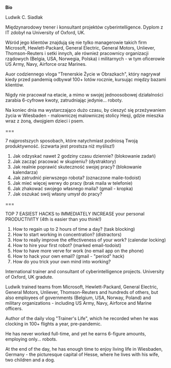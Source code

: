 
**Bio** 


Ludwik C. Siadlak

Międzynarodowy trener i konsultant projektów cyberintelligence. Dyplom z IT zdobył na University of Oxford, UK.

Wśród jego klientów znajdują się nie tylko managerowie takich firm Microsoft, Hewlett-Packard, General Electric, General Motors, Unliever, Thomson-Reuters i setki innych, ale również pracownicy organizacji rządowych (Belgia, USA, Norwegia, Polska) i militarnych - w tym oficerowie US Army, Navy, Airforce oraz Marines.

Auor codziennego vloga "Trenerskie Życie w Obrazkach", który nagrywał kiedy przed pandemią odbywał 100+ lotów rocznie, kursując między bazami klientów.

Nigdy nie pracował na etacie, a mimo w swojej jednoosobowej działalności zarabia 6-cyfrowe kwoty, zatrudniając jedynie... roboty. 

Na koniec dnia ma wystarczająco dużo czasu, by cieszyć się przeżywaniem życia w Wiesbaden - malowniczej malowniczej stolicy Hesji, gdzie mieszka wraz z żoną, dwojgiem dzieci i psem. 


===

 7 najprostszych sposobach, które natychmiast podniosą Twoją produktywność. 
 (czwarta jest prostsza niż myślisz!)
 
 1. Jak odzyskać nawet 2 godziny czasu dziennie? (blokowanie zadań)
 2. Jak zacząć pracować w skupieniu? (dystraktory)
 3. Jak realnie poprawić skuteczność swojej pracy? (blokowanie kalendarza)
 4. Jak zatrudnić pierwszego robota? (oznaczone maile-todoist)
 5. Jak mieć więcej werwy do pracy (brak maila w telefonie)
 6. Jak zhakować swojego własnego maila? (gmail - kropka)
 7. Jak oszukać swój własny umysł do pracy? 


=== 

TOP 7 EASIEST HACKS to IMMEDIATELY INCREASE your personal PRODUCTIVITY
(4th is easier than you think!) 

  1. How to regain up to 2 hours of time a day?  (task blocking)
  2. How to start working in concentration?  (distractors)
  3. How to really improve the effectiveness of your work?  (calendar locking)
  4. How to hire your first robot?  (marked email-todoist)
  5. How to have more verve for work (no email app on the phone)
  6. How to hack your own email?  (gmail - "period" hack)
  7. How do you trick your own mind into working?



International trainer and consultant of cyberintelligence projects.  University of Oxford, UK gradute.

 Ludwik trained teams from Microsoft, Hewlett-Packard, General Electric, General Motors, Unliever, Thomson-Reuters and hundreds of others, but also employees of governments (Belgium, USA, Norway, Poland) and military organizations - including  US Army, Navy, Airforce and Marine officers.

 Author of the daily vlog "Trainer's Life", which he recorded when he was clocking in 100+ flights a year, pre-pandemic. 

 He has never worked full-time, and yet he earns 6-figure amounts, employing only... robots.

 At the end of the day, he has enough time to enjoy living life in Wiesbaden, Germany - the picturesque capital of Hesse, where he lives with his wife, two children and a dog.